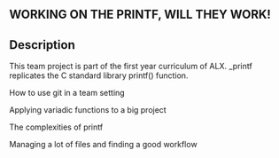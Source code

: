 **WORKING ON THE PRINTF, WILL THEY WORK!**
---

**Description**
---
This team project is part of the first year curriculum of ALX. _printf replicates the C standard library printf() function.<br>


How to use git in a team setting

Applying variadic functions to a big project

The complexities of printf

Managing a lot of files and finding a good workflow

